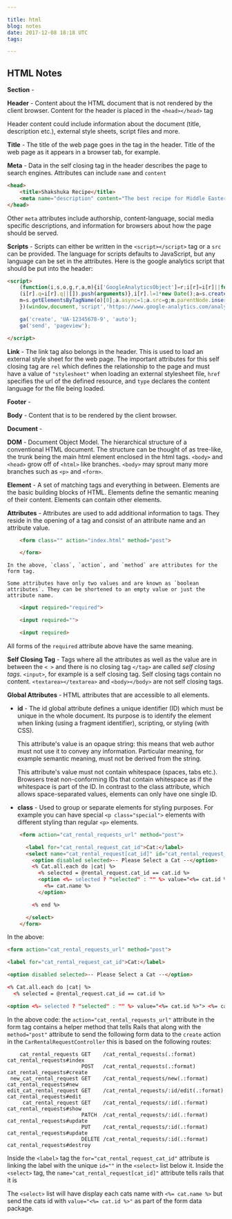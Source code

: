 ```yaml
---

title: html
blog: notes
date: 2017-12-08 18:18 UTC
tags: 

---
```




HTML Notes
----

**Section** -

**Header** - Content about the HTML document that is not rendered by the client browser. Content for the header is placed in the `<head></head>` tag

Header content could include information about the document (title, description etc.), external style sheets, script files and more.


**Title** - The title of the web page goes in the <title></title> tag in the header. Title of the web page as it appears in a browser tab, for example.


**Meta** - Data in the <meta> self closing tag in the header describes the page to search engines. Attributes can include `name` and `content`

```html
<head>
    <title>Shakshuka Recipe</title>
    <meta name="description" content="The best recipe for Middle Eastern Shakshuka, a cumin spiced tomato sauce with sautéd onions and chili peppers topped with poached eggs.">
</head>
```
Other `meta` attributes include authorship, content-language, social media specific descriptions, and information for browsers about how the page should be served.


**Scripts** - Scripts can either be written in the `<script></script>` tag or a `src` can be provided. The language for scripts defaults to JavaScript, but any language can be set in the attributes. Here is the google analytics script that should be put into the header:

```html
<script>
    (function(i,s,o,g,r,a,m){i['GoogleAnalyticsObject']=r;i[r]=i[r]||function(){
    (i[r].q=i[r].q||[]).push(arguments)},i[r].l=1*new Date();a=s.createElement(o),
    m=s.getElementsByTagName(o)[0];a.async=1;a.src=g;m.parentNode.insertBefore(a,m)
    })(window,document,'script','https://www.google-analytics.com/analytics.js','ga');

    ga('create', 'UA-12345678-9', 'auto');
    ga('send', 'pageview');

</script>
```

**Link** - The link tag also belongs in the header. This is used to load an external style sheet for the web page. The important attributes for this self closing tag are `rel` which defines the relationship to the page and must have a value of `"stylesheet"` when loading an external stylesheet file, `href` specifies the url of the defined resource, and `type` declares the content language for the file being loaded.


**Footer** -


**Body** - Content that is to be rendered by the client browser.


**Document** -


**DOM** - Document Object Model. The hierarchical structure of a conventional HTML document. The structure can be thought of as tree-like, the trunk being the main html element enclosed in the html tags. `<body>` and `<head>` grow off of `<html>` like branches. `<body>` may sprout many more branches such as `<p>` and `<form>`.


**Element** - A set of matching tags and everything in between. Elements are the basic building blocks of HTML. Elements define the semantic meaning of their content. Elements can contain other elements.


**Attributes** - Attributes are used to add additional information to tags. They reside in the opening of a tag and consist of an attribute name and an attribute value.
  
```html
    <form class="" action="index.html" method="post">

    </form>
```
    In the above, `class`, `action`, and `method` are attributes for the form tag.

    Some attributes have only two values and are known as `boolean attributes`. They can be shortened to an empty value or just the attribute name.
 
```html
    <input required="required">

    <input required="">

    <input required>
```
All forms of the `required` attribute above have the same meaning.


**Self Closing Tag** - Tags where all the attributes as well as the value are in between the `< >` and there is no closing tag `</tag>` are called *self closing tags*. `<input>`, for example is a self closing tag. Self closing tags contain no content. `<textarea></textarea>` and `<body></body>` are not self closing tags.


**Global Attributes** - HTML attributes that are accessible to all elements.

  * **id** - The id global attribute defines a unique identifier (ID) which must be unique in the whole document. Its purpose is to identify the element when linking (using a fragment identifier), scripting, or styling (with CSS).

      This attribute's value is an opaque string: this means that web author must not use it to convey any information. Particular meaning, for example semantic meaning, must not be derived from the string.
      
      This attribute's value must not contain whitespace (spaces, tabs etc.). Browsers treat non-conforming IDs that contain whitespace as if the whitespace is part of the ID. In contrast to the class attribute, which allows space-separated values, elements can only have one single ID.

  * **class** - Used to group or separate elements for styling purposes. For example you can have special `<p class="special">` elements with different styling than regular `<p>` elements.




```html
    <form action="cat_rental_requests_url" method="post">

      <label for="cat_rental_request_cat_id">Cat:</label>
      <select name="cat_rental_request[cat_id]" id="cat_rental_request_cat_id">
        <option disabled selected>-- Please Select a Cat --</option>
        <% Cat.all.each do |cat| %>
          <% selected = @rental_request.cat_id == cat.id %>
          <option <%= selected ? "selected" : "" %> value="<%= cat.id %>">
            <%= cat.name %>
          </option>

        <% end %>

      </select>
    </form>  
```
  
  In the above:
  
  ```html
  <form action="cat_rental_requests_url" method="post">
  ```

  ```html
  <label for="cat_rental_request_cat_id">Cat:</label>
  ```

  ```html
  <option disabled selected>-- Please Select a Cat --</option>
  ```

  ```html
  <% Cat.all.each do |cat| %>
    <% selected = @rental_request.cat_id == cat.id %>
  ```

  ```html
  <option <%= selected ? "selected" : "" %> value="<%= cat.id %>"> <%= cat.name %> </option>
  ```

  In the above code: the `action="cat_rental_requests_url"` attribute in the form tag contains a helper method that tells Rails that along with the `method="post"` attribute to send the following form data to the `create` action in the `CarRentalRequestController` this is based on the following routes:
 
  ```
      cat_rental_requests GET    /cat_rental_requests(.:format)          cat_rental_requests#index
                          POST   /cat_rental_requests(.:format)          cat_rental_requests#create
   new_cat_rental_request GET    /cat_rental_requests/new(.:format)      cat_rental_requests#new
  edit_cat_rental_request GET    /cat_rental_requests/:id/edit(.:format) cat_rental_requests#edit
       cat_rental_request GET    /cat_rental_requests/:id(.:format)      cat_rental_requests#show
                          PATCH  /cat_rental_requests/:id(.:format)      cat_rental_requests#update
                          PUT    /cat_rental_requests/:id(.:format)      cat_rental_requests#update
                          DELETE /cat_rental_requests/:id(.:format)      cat_rental_requests#destroy
  ```
  Inside the `<label>` tag the `for="cat_rental_request_cat_id"` attribute is linking the label with the unique `id=""` in the `<select>` list below it. Inside the `<select>` tag, the `name="cat_rental_request[cat_id]"` attribute tells rails that it is

  The `<select>` list will have display each cats name with `<%= cat.name %>` but send the cats id with `value="<%= cat.id %>"` as part of the form data package.
